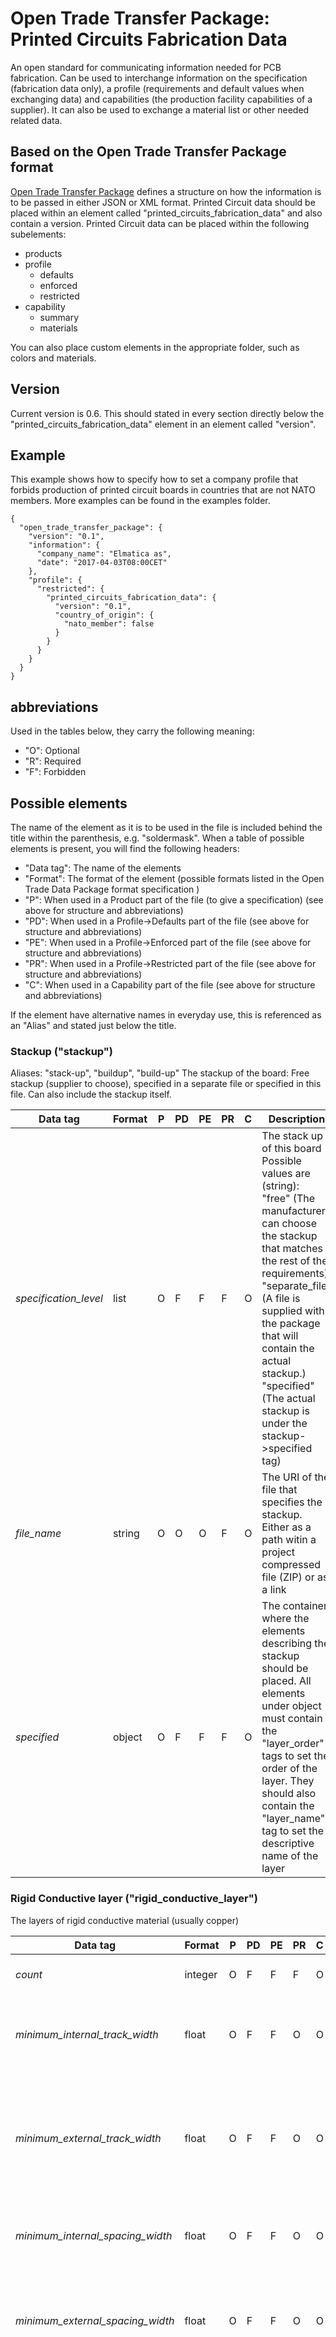 # Open Trade Transfer Package: Printed Circuits Fabrication Data
An open standard for communicating information needed for PCB fabrication. Can be used to interchange information on the specification (fabrication data only), a profile (requirements and default values when exchanging data) and capabilities (the production facility capabilities of a supplier). It can also be used to exchange a material list or other needed related data.

## Based on the Open Trade Transfer Package format
[Open Trade Transfer Package](https://github.com/elmatica/Open-Trade-Transfer-Package) defines a structure on how the information is to be passed in either JSON or XML format. Printed Circuit data should be placed within an element called "printed_circuits_fabrication_data" and also contain a version. Printed Circuit data can be placed within the following subelements:

- products
- profile
  - defaults
  - enforced
  - restricted
- capability
  - summary
  - materials

You can also place custom elements in the appropriate folder, such as colors and materials.

## Version
Current version is 0.6. This should stated in every section directly below the "printed_circuits_fabrication_data" element in an element called "version".

## Example
This example shows how to specify how to set a company profile that forbids production of printed circuit boards in countries that are not NATO members. More examples can be found in the examples folder.
```
{
  "open_trade_transfer_package": {
    "version": "0.1",
    "information": {
      "company_name": "Elmatica as",
      "date": "2017-04-03T08:00CET"
    },
    "profile": {
      "restricted": {
        "printed_circuits_fabrication_data": {
          "version": "0.1",
          "country_of_origin": {
            "nato_member": false
          }
        }
      }
    }
  }
}
```

## abbreviations
Used in the tables below, they carry the following meaning:

- "O": Optional
- "R": Required
- "F": Forbidden

## Possible elements
The name of the element as it is to be used in the file is included behind the title within the parenthesis, e.g. "soldermask". When a table of possible elements is present, you will find the following headers:

- "Data tag": The name of the elements
- "Format": The format of the element (possible formats listed in the Open Trade Data Package format specification )
- "P": When used in a Product part of the file (to give a specification) (see above for structure and abbreviations)
- "PD": When used in a Profile->Defaults part of the file (see above for structure and abbreviations)
- "PE": When used in a Profile->Enforced part of the file (see above for structure and abbreviations)
- "PR": When used in a Profile->Restricted part of the file (see above for structure and abbreviations)
- "C": When used in a Capability part of the file (see above for structure and abbreviations)

If the element have alternative names in everyday use, this is referenced as an "Alias" and stated just below the title.

### Stackup ("stackup")
Aliases: "stack-up", "buildup", "build-up"
The stackup of the board: Free stackup (supplier to choose), specified in a separate file or specified in this file. Can also include the stackup itself.

Data tag | Format | P | PD | PE | PR | C | Description
---------|--------|---|----|----|----|---|--------------
*specification_level* | list | O | F | F | F | O | The stack up of this board<br>Possible values are (string):<br>"free" (The manufacturer can choose the stackup that matches the rest of the requirements)<br>"separate_file" (A file is supplied with the package that will contain the actual stackup.)<br>"specified" (The actual stackup is under the stackup->specified tag)<br>
*file_name* | string | O | O | O | F | O | The URI of the file that specifies the stackup. Either as a path witin a project compressed file (ZIP) or as a link
*specified* | object | O | F | F | F | O | The container where the elements describing the stackup should be placed. All elements under object must contain the "layer_order" tags to set the order of the layer. They should also contain the "layer_name" tag to set the descriptive name of the layer

### Rigid Conductive layer ("rigid_conductive_layer")
The layers of rigid conductive material (usually copper)

Data tag | Format | P | PD | PE | PR | C | Description
---------|--------|---|----|----|----|---|--------------
*count* | integer | O | F | F | F | O | The number of conductive layers.
*minimum_internal_track_width* | float | O | F | F | O | O | The minimum nominal width of conductors on internal/unplated layers (minimum track).
*minimum_external_track_width* | float | O | F | F | O | O | The minimum nominal width of conductors on external/plated layers (minimum track). If only only one minimum track is present, is should be here.
*minimum_internal_spacing_width* | float | O | F | F | O | O | The minimum gap between two conductors on the internal layers.
*minimum_external_spacing_width* | float | O | F | F | O | O | The minimum gap between two conductors on the external layers. If only one minimum gap is present, is should be here.
*external_base_copper_thickness* | list | O | F | F | O | O | Finished base copper thickness following IPC Class on the up to two external layers in micrometer.<br>Possible values are (float):<br>"5.1"<br>"8.5"<br>"12"<br>"17.1"<br>"25.7"<br>"34.3"<br>"68.6"<br>"102.9"<br>"137.2"<br>"171.5"<br>"205.7"<br>"240"<br>"342.9"<br>"480.1"<br>
*internal_base_copper_thickness* | list | O | F | F | O | O | Finished base copper thickness following IPC Class on the internal layers in micrometer.<br>Possible values are (float):<br>"5.1"<br>"8.5"<br>"12"<br>"17.1"<br>"25.7"<br>"34.3"<br>"68.6"<br>"102.9"<br>"137.2"<br>"171.5"<br>"205.7"<br>"240"<br>"342.9"<br>"480.1"<br>
*copper_foil_roughness* | list | O | O | O | O | O | The roughness of the copper foil.<br>Possible values are (string):<br>"S" (Standard profile)<br>"L" (Low profile)<br>"V" (Very low profile)<br>
*copper_coverage_average* | float | O | F | F | F | O | The average copper coverage of the board. UoM is percentage

### Flexible Conductive layer ("flexible_conductive_layer")
The layers of flexible conductive material (usually copper)

Data tag | Format | P | PD | PE | PR | C | Description
---------|--------|---|----|----|----|---|--------------
*count* | integer | O | F | F | F | O | The number of conductive layers.
*minimum_internal_track_width* | float | O | F | F | O | O | The minimum nominal width of conductors on internal/unplated layers (minimum track).
*minimum_external_track_width* | float | O | F | F | O | O | The minimum nominal width of conductors on external/plated layers (minimum track). If only only one minimum track is present, is should be here.
*minimum_internal_spacing_width* | float | O | F | F | O | O | The minimum gap between two conductors on the internal layers.
*minimum_external_spacing_width* | float | O | F | F | O | O | The minimum gap between two conductors on the external layers. If only one minimum gap is present, is should be here.
*external_base_copper_thickness* | list | O | F | F | O | O | Finished base copper thickness following IPC Class on the up to two external layers in micrometer.<br>Possible values are (float):<br>"5.1"<br>"8.5"<br>"12"<br>"17.1"<br>"25.7"<br>"34.3"<br>"68.6"<br>"102.9"<br>"137.2"<br>"171.5"<br>"205.7"<br>"240"<br>"342.9"<br>"480.1"<br>
*internal_base_copper_thickness* | list | O | F | F | O | O | Finished base copper thickness following IPC Class on the internal layers in micrometer.<br>Possible values are (float):<br>"5.1"<br>"8.5"<br>"12"<br>"17.1"<br>"25.7"<br>"34.3"<br>"68.6"<br>"102.9"<br>"137.2"<br>"171.5"<br>"205.7"<br>"240"<br>"342.9"<br>"480.1"<br>
*copper_foil_roughness* | list | O | O | O | O | O | The roughness of the copper foil.<br>Possible values are (string):<br>"S" (Standard profile)<br>"L" (Low profile)<br>"V" (Very low profile)<br>
*copper_foil_type* | list | O | O | O | O | O | The The type of the copper foil<br>Possible values are (string):<br>"ED" (Electro Deposited)<br>"RA" (Rolled Annealed Copper)<br>"ED" (Default)<br>
*copper_coverage_average* | float | O | F | F | F | O | The average copper coverage of the board. UoM is percentage

### Final Finish ("final_finish")
Aliases: "Surfacefinish", "Surface finish", "Coating", "finalfinish", "Solderable finish", "Solderable coating"
A list of final finishes, can be more than one. E.g. selective finish ENIG and OSP.
This element is a list and can contain several items

Data tag | Format | P | PD | PE | PR | C | Description
---------|--------|---|----|----|----|---|--------------
*finish* | list | O | O | O | O | O | The material/method/surface to be used in the finish.<br>Possible values are (string):<br>"c_bare_copper" (AABUS)<br>"isn" (IPC-4554 Immersion Tin)<br>"iag" (IPC-4553 Immersion Silver)<br>"enepig" (IPC-4552 Immersion Gold)<br>"osp" (J-STD-003 Organic Solderability Preservative)<br>"ht_osp" (J-STD-003 High Temperature OSP)<br>"g" (ASTM-B-488 Gold for edge printed board connectors and areas not to be soldered)<br>"GS" (J-STD-003 Gold Electroplate on areas to be soldered)<br>"t_fused" (J-STD-003 Electrodeposited Tin-Lead (fused))<br>"tlu_unfused" (J-STD-003 Electrodeposited Tin-Lead Unfused)<br>"dig" (J-STD-003 Direct Immersion Gold (Solderable Surface))<br>"gwb-1_ultrasonic" (ASTM-B-488 Gold Electroplate for areas to be wire bonded (ultrasonic))<br>"gwb-2-thermosonic" (ASTM-B-488 Gold Electroplate for areas to be wire bonded (thermosonic))<br>"s_hasl" (J-STD-003_J-STD-006 Solder Coating over Bare Copper (HASL))<br>"lf_hasl" (J-STD-003_J-STD-006 Lead-Free Solder Coating over Bare Copper (Lead-Free HASL, Lead free HASL))<br>
*area* | float | O | F | F | F | O | The area that the finish will cover, in square decimeter.
*thickness* | float | O | O | O | F | O | The thickness of the finish in micrometer.
*gold_thickness* | float | O | O | O | F | O | The thickness of the gold finish in micrometer.
*silver_thickness* | float | O | O | O | F | O | The thickness of silver the finish in micrometer.
*paladium_thickness* | float | O | O | O | F | O | The thickness of the paladium finish in micrometer.
*tin_thickness* | float | O | O | O | F | O | The thickness of the tin finish in micrometer.
*nickel_thickness* | float | O | O | O | F | O | The thickness of the nickel finish in micrometer.

### Dielectric ("dielectric")
Aliases: "Laminate"
A list of one of more materials by name and referencing a material listed in the materials section
This element is a list and can contain several items

Data tag | Format | P | PD | PE | PR | C | Description
---------|--------|---|----|----|----|---|--------------
*name* | string | O | O | O | O | O | The name of a material that appears in the materials section

### Soldermask ("soldermask")
Aliases: "solder mask", "sm", "solder resist", "green mask"
A list of final soldermasks, can be more than one
This element is a list and can contain several items

Data tag | Format | P | PD | PE | PR | C | Description
---------|--------|---|----|----|----|---|--------------
*color* | string | O | O | O | O | O | This describes the color based on the name of the color; green, black, blue, red, white, yellow. If a specific color needs to be defined, this can be done custom -> colors section.
*finish* | list | O | O | O | O | O | The finish of the soldermask.<br>Possible values are (string):<br>"matte" (Finish)<br>"semi-matte" (Finish)<br>"glossy" (Finish)<br>"any" (Finish)<br>
*min_thickness* | float | O | O | O | F | O | The minimum thickness of the soldermask.
*max_thickness* | float | O | O | O | F | O | The maximum thickness of the soldermask.
*material* | string | O | O | O | O | O | The name of a material that appears in the materials section
*top* | boolean | O | O | O | O | O | Indicates soldermask presence/capability at top
*bottom* | boolean | O | O | O | O | O | Indicates soldermask presence/capability at bottom
*allow_touchups* | boolean | O | O | O | O | O | The manufacturer is allowed to do touchups on the soldermask if true

### Legend ("legend")
Aliases: "silk screen", "silkscreen", "ink", "ident"
The legend to be used on the board

Data tag | Format | P | PD | PE | PR | C | Description
---------|--------|---|----|----|----|---|--------------
*color* | string | O | O | O | O | O | This describes the color based on the name of the color; white, yellow. If a specific color needs to be defined, this can be done custom -> colors section.
*top* | boolean | O | O | O | O | O | Indicates legend presence/capability at top
*bottom* | boolean | O | O | O | O | O | Indicates legend presence/capability at bottom

### Stiffener ("stiffener")
Aliases: "support"
Stiffener in flexible boards

Data tag | Format | P | PD | PE | PR | C | Description
---------|--------|---|----|----|----|---|--------------
*size* | float | O | O | O | O | O | The size of the stiffener should be specified in drawing
*placement* | list | O | O | O | O | O | Indicating if the stiffener is on top or bottom of the flexible layer.<br>Possible values are (string):<br>"top" (The stiffener is on top of the flexible layer(s))<br>"bottom" (The stiffener is below the flexible layer(s))<br>
*thickness* | float | O | O | O | F | O | The thickness of the stiffener
*material* | string | O | O | O | O | O | The name of a material that appears in the materials section

### CoverLay ("coverlay")

Data tag | Format | P | PD | PE | PR | C | Description
---------|--------|---|----|----|----|---|--------------
*total_thickness* | float | O | O | O | O | O | The total thickness of the coverlay
*top* | boolean | O | O | O | O | O | Indicates coverlay presence/capability at top
*bottom* | boolean | O | O | O | O | O | Indicates coverlay presence/capability at bottom
*material* | string | O | O | O | O | O | The name of a material that appears in the materials -> soldermask section

### Peelable mask ("peelable_mask")

Data tag | Format | P | PD | PE | PR | C | Description
---------|--------|---|----|----|----|---|--------------
*heating_operations* | integer | O | O | O | O | O | 
*top* | boolean | O | O | O | O | O | Indicates peelable mask presence/capability at top
*bottom* | boolean | O | O | O | O | O | Indicates peelable mask presence/capability at bottom

### Kapton tape ("kapton_tape")

Data tag | Format | P | PD | PE | PR | C | Description
---------|--------|---|----|----|----|---|--------------
*accept_equivalent* | boolean | O | O | O | O | O | If alternative to DuPont™ Kapton® HN general-purpose film can be used
*top* | boolean | O | O | O | O | O | Indicates peelable mask presence/capability at top
*bottom* | boolean | O | O | O | O | O | Indicates peelable mask presence/capability at bottom

### Conductive Carbon Print ("conductive_carbon_print")

Data tag | Format | P | PD | PE | PR | C | Description
---------|--------|---|----|----|----|---|--------------
*top* | boolean | O | O | O | O | O | Indicates Conductive Carbon Print presence/capability at top
*bottom* | boolean | O | O | O | O | O | Indicates Conductive Carbon Print presence/capability at bottom

### Silver Print ("silver_print")

Data tag | Format | P | PD | PE | PR | C | Description
---------|--------|---|----|----|----|---|--------------
*top* | boolean | O | O | O | O | O | Indicates silver print presence/capability at top
*bottom* | boolean | O | O | O | O | O | Indicates silver print presence/capability at bottom

### Inner Packaging ("inner_packaging")
This describes how boards are packed together to be shipped. Part of IPC 1601 (4.2.2)

Data tag | Format | P | PD | PE | PR | C | Description
---------|--------|---|----|----|----|---|--------------
*type_of_bag* | list | O | O | O | O | O | The material of the bag to be used<br>Possible values are (string):<br>"a" (Nylon/Foil/Polyethylene)<br>"b" (TyvekTM/Foil/Polyethylene)<br>"c" (Aluminized Polyester/Polyethylene)<br>"d" (Plastics/Polymers (non-metallic))<br>
*hic* | boolean | O | O | O | O | O | True to include a Humidity Indicator Card (HIC), False to not
*esd* | boolean | O | O | O | O | O | True to indicate that packaging for ESD-sensitive required.
*desiccant* | boolean | O | O | O | O | O | True to indicate that a desiccant material is required.
*vacuum* | boolean | O | O | O | O | O | True to indicate that vacuum is needed for shrinkage - no heat rap or shrink rap allowed.

### Via Protection ("via_protection")
The via/hole protection according to IPC 4761

Data tag | Format | P | PD | PE | PR | C | Description
---------|--------|---|----|----|----|---|--------------
*type_1* | boolean | O | O | O | O | O | A via with a dry film mask material applied bridging over the via wherein no additional materials are in the hole.
*type_2* | boolean | O | O | O | O | O | A Type I via with a secondary covering of mask material applied over the tented via.
*type_3* | boolean | O | O | O | O | O | A via with material applied allowing partial penetration into the via. The plug material may be applied from one or both sides.
*type_4a* | boolean | O | O | O | O | O | A Type III via with a secondary covering of material applied over the via. The plug material may be applied from one or both sides.
*type_4b* | boolean | O | O | O | O | O | A Type III via with a secondary covering of material applied over the via. The plug material may be applied from one or both sides.
*type_5* | boolean | O | O | O | O | O | A via with material applied into the via targeting a full penetration and encapsulation of the hole.
*type_6a* | boolean | O | O | O | O | O | A Type V via with a secondary covering of material (liquid or dry film soldermask) applied over the via. The plug material may be applied from one or both sides.
*type_6b* | boolean | O | O | O | O | O | A Type V via with a secondary covering of material (liquid or dry film soldermask) applied over the via. The plug material may be applied from one or both sides.
*type_7* | boolean | O | O | O | O | O | A Type V via with a secondary metallized coating covering the via. The metallization is on both sides.

### Board ("board")
The physical description of the board

Data tag | Format | P | PD | PE | PR | C | Description
---------|--------|---|----|----|----|---|--------------
*size_x* | float | O | F | F | O | O | The size of the board in the x-asis, measured in millimeters
*size_y* | float | O | F | F | O | O | The size of the board in the y-asis, measured in millimeters
*thickness* | float | O | O | O | O | O | The thickness of the board measured in millimeters

### Array ("array")
Aliases: "Panel", "Panelization", "Panelisation", "customer panel"
The physical description of the array of boards, used in assembly

Data tag | Format | P | PD | PE | PR | C | Description
---------|--------|---|----|----|----|---|--------------
*size_x* | float | O | F | F | O | O | The size of the array in the x-asis, measured in millimeters
*size_y* | float | O | F | F | O | O | The size of the array in the y-asis, measured in millimeters
*boards_x* | integer | O | F | F | O | O | Number of boards in the panel in the x-direction.
*boards_y* | integer | O | F | F | O | O | Number of boards in the panel in the y-direction.
*boards_total* | integer | O | F | F | O | O | Number total number of boards in the panel. This is not the preferred method of stating the number, "boards_x" and "boards_y" should be used.
*border_left* | float | O | O | O | O | O | The size of the left side boarder between the edge and the board measured in millimeters. When used in a Profile or Capability, it must specify minimum needed boarder
*border_right* | float | O | O | O | O | O | The size of the right side boarder between the edge and the board measured in millimeters. When used in a Profile or Capability, it must specify minimum needed boarder
*border_top* | float | O | O | O | O | O | The size of the top side boarder between the edge and the board measured in millimeters. When used in a Profile or Capability, it must specify minimum needed boarder
*border_bottom* | float | O | O | O | O | O | The size of the bottom side boarder between the edge and the board measured in millimeters. When used in a Profile or Capability, it must specify minimum needed boarder
*board_spacing_x* | float | O | O | O | O | O | The size of the space between the boards in the x-direction measured in millimeters. When used in a Profile or Capability, it must specify the minimum needed space
*board_spacing_y* | float | O | O | O | O | O | The size of the space between the boards in the y-direction measured in millimeters. When used in a Profile or Capability, it must specify the minimum needed space
*fiducials_number* | integer | O | O | O | F | O | The number of fiducials on the array.
*fiducials_size* | float | O | O | O | O | O | The size of the fiducials measured in millimeters. If used in a Profile, it is the minimum needed size
*fiducials_shape* | list | O | O | O | O | O | The shape of the fiducials.<br>Possible values are (string):<br>"donut"<br>"circle"<br>"plus"<br>"diamond"<br>
*breakaway_method* | list | O | O | O | O | O | The method of creation of the breakaways on the array<br>Possible values are (string):<br>"routing"<br>"routing" (alises includes "v-cut" and "v-grove")<br>"jump_scoring"<br>
*mouse_bites* | boolean | O | O | O | O | O | Indicates if there should be "mouse bites" to allow easy break away of the boards
*tooling_holes_number* | integer | O | O | O | O | O | The number of tooling holes on the array.
*tooling_holes_size* | float | O | O | O | O | O | The size of the tooling holes measured in millimeters. If used in a Profile, it is the minimum needed size.

### Mechanical Processes ("mechanical")
Mechanical processes in the manufacturing

Data tag | Format | P | PD | PE | PR | C | Description
---------|--------|---|----|----|----|---|--------------
*edge_bevelling* | boolean | O | O | O | O | O | Edge bevelling present.
*depth_routing_top* | boolean | O | O | O | O | O | Depth Routing from the top present
*depth_routing_bottom* | boolean | O | O | O | O | O | Depth Routing from the bottom present.
*counterboring_top* | boolean | O | O | O | O | O | Counterboring from the top present.
*counterboring_bottom* | boolean | O | O | O | O | O | Counterboring from the bottom present.
*countersink_top* | boolean | O | O | O | O | O | Countersink from the top present.
*countersink_bottom* | boolean | O | O | O | O | O | Countersink from the bottom present.
*punching* | boolean | O | O | O | O | O | Punching process required.
*plated_edges* | boolean | O | O | O | O | O | Plated Edges process required.
*plated_slots* | boolean | O | O | O | O | O | Plated Slots process required.
*plated_castellated_holes* | boolean | O | O | O | O | O | Plated Castellated Holes process required.
*coin_attachment* | boolean | O | O | O | O | O | Coin Attachment process required.

### Selective plated pads ("selective_plated_pads")
Aliases: "selective hard gold"
Selective plated pads

Data tag | Format | P | PD | PE | PR | C | Description
---------|--------|---|----|----|----|---|--------------
*present* | boolean | O | O | O | O | O | Selective plated pads present.
*layers* | string | O | F | F | F | O | The layers included in the connectors, counter from 1 (top layer).

### Hard Gold Edge Connectors ("hard_gold_edge_connectors")
Aliases: "gold fingers"
Edge connectors made with hard gold

Data tag | Format | P | PD | PE | PR | C | Description
---------|--------|---|----|----|----|---|--------------
*present* | boolean | O | O | O | O | O | Hard gold edge connectors present.
*thickness* | list | O | O | O | O | O | The thickness of the connectors<br>Possible values are (string):<br>"0.76" (According to IPC Class 2)<br>"1.27" (According to IPC Class 3)<br>"other" (To be specified in the thicknes_other tag)<br>
*thicknes_other* | float | O | O | O | F | O | Thickness if it is not "0.76" or "1.27".
*area* | float | O | F | F | F | O | Area covered by the edge connectors in square desimeter.
*layers* | string | O | F | F | F | O | The layers included in the connectors, counter from 1 (top layer).

### Markings ("markings")
Physical markings on the board

Data tag | Format | P | PD | PE | PR | C | Description
---------|--------|---|----|----|----|---|--------------
*date_code* | string | O | O | O | F | O | Possible values are "YY" for year, "WW" for week "-" and "LOT" (alias "BATCH"). E.g. "YYWW-LOT" or "LOT-YYWW". If no marking, set "NONE".
*placement* | list | O | O | O | O | O | Placement of the markings.<br>Possible values are (string):<br>"copper_top"<br>"copper_bottom"<br>"soldermask_top"<br>"soldermask_bottom"<br>"legend_top"<br>"legend_bottom"<br>
*manufacturer_identification* | boolean | O | O | O | O | O | Manufacturer identification present.
*standards* | string | O | O | O | O | O | Possible values are the ones listed in the subelement "standards" but typical will be "ul" and "rohs". Separate by comma.
*serial_number* | boolean | O | O | O | O | O | Serial number should be added in the markings.
*serial_number_format* | string | O | O | O | F | O | Format of the serial number expressed as a "regular expression" but needs to have x amount of digits in it.
*serial_number_start* | integer | O | O | O | F | O | The number to start the serial number from. Will have to replace the digits from the "serial_number_format" above.
*serial_number_increase_by* | integer | O | O | O | F | O | The increase in number from "serial_number_start" with each product.

### Standards and Requirements ("standards")
If the format is boolean and nothing is stated other than the name of the standard in the Decription column, it should be understood as follows: Are to be met (if Specification), required (in Profile) or possible (in Capability)

Data tag | Format | P | PD | PE | PR | C | Description
---------|--------|---|----|----|----|---|--------------
*ul* | boolean | O | O | O | O | O | Indicating if UL is required for the board. Can not be used as a capability, as this will be indicated on each material.
*c_ul* | boolean | O | O | O | O | O | Indicating if Canadian UL is required for the board. Can not be used as a capability, as this will be indicated on each material.
*rohs* | boolean | O | O | O | O | O | RoHS.
*ul94* | list | O | O | O | O | O | UL 94 - Standard for Safety of Flammability of Plastic Materials for Parts in Devices and Appliances testing<br>Possible values are (string):<br>"hb" (HB - Slow burning on a horizontal specimen; burning rate < 76 mm/min for thickness < 3 mm or burning stops before 100 mm)<br>"v_0" (V-0 - Burning stops within 30 seconds on a vertical specimen; drips of flaming particles are allowed.)<br>"v_1" (V-1 - Burning stops within 30 seconds on a vertical specimen; drips of particles allowed as long as they are not inflamed.)<br>"v_2" (V-2 - Burning stops within 30 seconds on a vertical specimen; drips of flaming particles are allowed.)<br>"5vb" (5VB - Burning stops within 60 seconds on a vertical specimen; no drips allowed; plaque specimens may develop a hole.)<br>"5va" (5VA - Burning stops within 60 seconds on a vertical specimen; no drips allowed; plaque specimens may not develop a hole.)<br>
*esa* | boolean | O | O | O | O | O | European Space Agency Use.
*itar* | boolean | O | O | O | O | O | US ITAR.
*dfars* | boolean | O | O | O | O | O | US DFARS.
*mil_prf_55110* | boolean | O | O | O | O | O | MIL-PRF-55110.
*mil_prf_50884* | boolean | O | O | O | O | O | MIL-PRF-5884.
*mil_prf_31032* | boolean | O | O | O | O | O | MIL-PRF-31032.
*as9100* | boolean | O | O | O | O | O | AS9100.
*nadcap* | boolean | O | O | O | O | O | NADCAP.
*rw_en45545_2_2013* | boolean | O | O | O | O | O | Railway Europe EN45545-2:2013.
*rw_nf_f_16_101* | boolean | O | O | O | O | O | Railway France NF F 16-101.
*rw_uni_cei_11170_3* | boolean | O | O | O | O | O | Railway Italy UNI CEI 11170-3.
*rw_nfpa_130* | boolean | O | O | O | O | O | Railway USA NFPA 130.
*ipc_6010_class* | list | O | O | O | O | O | According to Table 4-2 /4-3.<br>Possible values are (string):<br>"1"<br>"2"<br>"3"<br>
*ipc_6010_compliance_level* | list | O | O | O | O | O | <br>Possible values are (string):<br>"full"<br>"factory_standard"<br>"aabus" (As Agreed Between User and Supplier)<br>
*ipc_6010_copper_plating_thickness_level* | list | O | O | O | O | O | Used either if ipc_6010_class is set to 2 and you want to add copper plating thickness demands from class 3, or the other way round - class 3 is set but you can accept demands from class 2.<br>Possible values are (string):<br>"2"<br>"3"<br>
*ipc_6010_annular_ring_level* | list | O | O | O | O | O | Used either if ipc_6010_class is set to 2 and you want to add annular ring demands from class 3, or the other way round - class 3 is set but you can accept demands from class 2.<br>Possible values are (string):<br>"2"<br>"3"<br>
*ipc_6010_conductor_spacing_level* | list | O | O | O | O | O | Used either if ipc_6010_class is set to 2 and you want to add conductor spacing demands from class 3, or the other way round - class 3 is set but you can accept demands from class 2.<br>Possible values are (string):<br>"2"<br>"3"<br>
*ipc_6010_conductor_width_level* | list | O | O | O | O | O | Used either if ipc_6010_class is set to 2 and you want to add conductor width demands from class 3, or the other way round - class 3 is set but you can accept demands from class 2.<br>Possible values are (string):<br>"2"<br>"3"<br>
*ipc_6012_class* | list | O | O | O | O | O | Requirements according to IPC 6012 class.<br>Possible values are (string):<br>"1"<br>"2"<br>"3"<br>"3A" (Automotive addendum)<br>"3S" (Space and Military Avionics Addendum)<br>"3M" (Medical Addendum)<br>
*ipc_6013_class* | list | O | O | O | O | O | Requirements according to IPC 6013 for flexible or rigid-flex boards.<br>Possible values are (string):<br>"1"<br>"2"<br>"3"<br>
*ipc_6018* | boolean | O | O | O | O | O | IPC-6018 Microwave End Product Board Inspection and Test.

### Testing ("testing")

Data tag | Format | P | PD | PE | PR | C | Description
---------|--------|---|----|----|----|---|--------------
*netlist* | boolean | O | O | O | O | O | 100% Netlist testing according to IPC-D-356, ODB++ or IPC2581.
*allow_generate_netlist* | boolean | O | O | O | O | O | Allow Netlist to be generated from Gerber or other file format if needed.
*hipot* | boolean | O | O | O | O | O |  HiPot Test (Dielectric Withstanding Voltage Test).
*4_wire* | boolean | O | O | O | O | O | Use 4 wired test
*ist* | boolean | O | O | O | O | O | Use IST testing.
*impedance* | list | O | O | O | O | O | <br>Possible values are (string):<br>"controlled"<br>"calculated"<br>"follow_stackup"<br>

### Country of Origin ("country_of_origin")
Country of Origin is the country where the Printed Circuit Board is manufactured.

Data tag | Format | P | PD | PE | PR | C | Description
---------|--------|---|----|----|----|---|--------------
*iso_3166_1_alpha_3* | string | O | O | O | O | O | A three letter string representation of the Country of origin according too ISO 3166-1.
*iso_3166_1_alpha_2* | string | O | O | O | O | O | A two letter string representation of the Country of origin according too ISO 3166-1.
*nato_member* | boolean | O | O | O | O | O | Indicates if the COO is a NATO member state
*eu_member* | boolean | O | O | O | O | O | Indicates if the COO is a European Union member state.

### Conflict resolution ("conflict_resolution")
If several sources of data is present, this hierarchy is to set how to solve conflicts. Please specify a number to indicate priority and avoid setting the same number twice.

Data tag | Format | P | PD | PE | PR | C | Description
---------|--------|---|----|----|----|---|--------------
*order* | integer | O | O | O | F | O | Information provided on order level
*oem_specification_sheet* | integer | O | O | O | F | O | Information provided from the OEM in a PDF or other document format
*assembly_specification_sheet* | integer | O | O | O | F | O | Information provided from the assembly facility in a PDF or other document format
*drawing* | integer | O | O | O | F | O | Information in a drawing (if present)
*ipc2581* | integer | O | O | O | F | O | Information in an IPC-2581 file
*odb* | integer | O | O | O | F | O |  Information in a ODB++ file.
*gerber* | integer | O | O | O | F | O | Information in a Gerber format file

### Holes ("holes")
One for each holes process, or at least one that sums up the minimum requirements
This element is a list and can contain several items

Data tag | Format | P | PD | PE | PR | C | Description
---------|--------|---|----|----|----|---|--------------
*number* | integer | O | F | F | F | O | The number of holes total or in this process.
*type* | list | O | F | F | F | O | The type of holes.<br>Possible values are (string):<br>"through"<br>"blind"<br>"buried"<br>"back_drill"<br>
*plated* | boolean | O | O | O | O | O | True if the holes are plated.
*size* | float | O | F | F | F | O | The size of the hole in micrometers. Can be considered the minimum hole size if only one holes element present in the list or as a capability.
*layer_start* | integer | O | F | F | F | O | The layer where the hole starts, counted from the top, where top layer is 1.
*layer_stop* | integer | O | F | F | F | O | The layer where the hole stops, counted from the top, where top layer is 1.
*depth* | float | O | F | F | F | O | The depth of the hole in micrometer.
*method* | list | O | F | F | F | O | Can be either "routing" or "drilling", where drilling is default<br>Possible values are (string):<br>"routing"<br>"drilling"<br>"laser"<br>
*minimum_designed_annular_ring* | float | O | F | F | F | O | The minimum designed annular ring in micrometers.
*press_fit* | boolean | O | F | F | F | O | Press Fit holes.
*copper_filled* | boolean | O | F | F | F | O | Copper filled holes.
*staggered* | boolean | O | F | F | F | O | Staggered holes.
*stacked* | boolean | O | F | F | F | O | Stacked holes.
*alivh* | boolean | O | F | F | F | O | ALIVH holes.

### Allowed Modifications ("allowed_modifications")
Changes/fabrication decisions that are allowed to make to the files provided.

Data tag | Format | P | PD | PE | PR | C | Description
---------|--------|---|----|----|----|---|--------------
*dead_pad_removal* | boolean | O | O | O | O | O | Non Functioning Pad removal.
*add_copper_balancing* | boolean | O | O | O | O | O | Adding copper balancing pattern
*add_copper_balancing_on_array* | boolean | O | O | O | O | O | Adding copper balancing pattern on array/panel frame.
*add_tear_drops* | boolean | O | O | O | O | O | Adding Tear Drops.

### Additional Requirements ("additional_requirements")
This section is for all requirements that still has not been adapted to the standard or needs to be stated as a comment. It allows you to specify custom elements that should be considered as part of the specification. You specify the value here and then need to create a separate element for it in the custom -> additional section. Multiple elements allowed - to be added as a list.

Data tag | Format | P | PD | PE | PR | C | Description
---------|--------|---|----|----|----|---|--------------
*any_name* | string | O | F | F | F | O | Must have a similar element in the custom -> additional


## Custom elements

### Colors
Colors can be defined by hex, rgb, cmyk or name. Name of the color present here can be references in the other elements

Data tag | Format | P | PD | PE | PR | C | Description
---------|--------|---|----|----|----|---|--------------
*type* | list | O | F | F | F | O | How the color is declared
*value* | string | O | F | F | F | O | If type is hex, the value needs to be a "#" + 6 hexadecimals (e.g. "#FFFFFF"). for "rgb" the format is "rgb(0, 255, 255)", for "cmyk" the format is "cmyk(100%, 0%, 0%, 0%)". The name is just a string.


### Materials
#### Soldermasks
Materials used as soldermask

Data tag | Format | P | PD | PE | PR | C | Description
---------|--------|---|----|----|----|---|--------------
*name* | string | O | O | O | O | O | The name of the Soldermask. Use the official name or some name as close to it as possible
*manufacturer* | string | O | O | O | O | O | The name of the manufacturer
*ipc-sm-840-class* | list | O | O | O | O | O | Soldermask to meet IPC SM 840 Class.
*link* | string | O | O | O | O | O | The link to some url that gives more information or a reference to the product.

#### Dielectrics
Materials used as dielectrics/laminates

Data tag | Format | P | PD | PE | PR | C | Description
---------|--------|---|----|----|----|---|--------------
*name* | string | O | O | O | O | O | The name of the Laminate. Use the official name or some name as close to it as possible.
*manufacturer* | string | O | O | O | O | O | The name of the manufacturer
*ipc_4101_sheet* | integer | O | O | O | O | O | The reference sheet number of the IPC 4101 Standard.
*ipc_4103_sheet* | integer | O | O | O | O | O | The reference sheet number of the IPC 4103 Standard.
*ipc_4204_sheet* | integer | O | O | O | O | O | The reference sheet number of the IPC 4204 Standard.
*tg_min* | integer | O | O | O | O | O | The minimum Glass Transition Temperature (Tg) required.
*tg_range_from* | integer | O | O | O | O | O | The Glass Transition Temperature (Tg) range starts at.
*tg_range_to* | integer | O | O | O | O | O | The Glass Transition Temperature (Tg) range ands at.
*td_min* | integer | O | O | O | O | O | The minimum required temperature at which a base laminate material experiences an established percentage of weight loss using Thermograv imetric Analysis (TGA).
*td_range_from* | integer | O | O | O | O | O | The Td range starts at.
*td_range_to* | integer | O | O | O | O | O | The Td range stops at.
*halogen_free* | boolean | O | O | O | O | O | Indicates the material is material free or is required to be
*rw_en45545_2_2013* | boolean | O | O | O | O | O | Railway Europe EN45545-2:2013 compatible
*rw_nf_f_16_101* | boolean | O | O | O | O | O | Railway France NF F 16-101 compatible
*rw_uni_cei_11170_3* | boolean | O | O | O | O | O | Railway Italy UNI CEI 11170-3 compatible.
*rw_nfpa_130* | boolean | O | O | O | O | O | Railway USA NFPA 130 compatible.
*ul* | boolean | O | O | O | O | O | UL compatible.
*link* | string | O | O | O | O | O | The link to some url that gives more information or a reference to the product.
*accept_equivalent* | boolean | O | O | O | O | O | Equivalent material to the one specified is OK to use as a replacement if true.

#### Stiffeners
The materials to be used as stiffener

Data tag | Format | P | PD | PE | PR | C | Description
---------|--------|---|----|----|----|---|--------------
*name* | string | O | O | O | O | O | The name of the Soldermask. Use the official name or some name as close to it as possible
*manufacturer* | string | O | O | O | O | O | The name of the manufacturer
*link* | string | O | O | O | O | O | The link to some url that gives more information or a reference to the product.


## Additional elements

Must have a similar element in specification -> additional_requirements

Data tag | Format | P | PD | PE | PR | C | Description
---------|--------|---|----|----|----|---|--------------
*description* | string | O | F | F | F | O | The description of the additional requirement or comment
